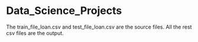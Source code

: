 # Data_Science_Projects
The train_file_loan.csv and test_file_loan.csv are the source files. All the rest csv files are the output. 
